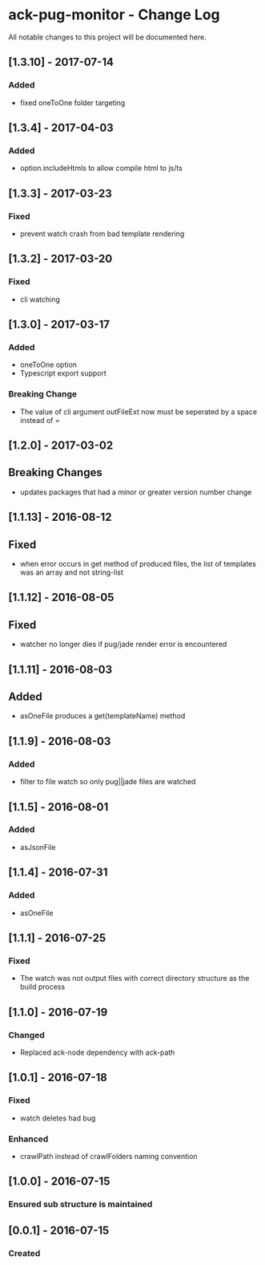# ack-pug-monitor - Change Log
All notable changes to this project will be documented here.

## [1.3.10] - 2017-07-14
### Added
- fixed oneToOne folder targeting

## [1.3.4] - 2017-04-03
### Added
- option.includeHtmls to allow compile html to js/ts

## [1.3.3] - 2017-03-23
### Fixed
- prevent watch crash from bad template rendering

## [1.3.2] - 2017-03-20
### Fixed
- cli watching

## [1.3.0] - 2017-03-17
### Added
- oneToOne option
- Typescript export support
### Breaking Change
- The value of cli argument outFileExt now must be seperated by a space instead of =

## [1.2.0] - 2017-03-02
## Breaking Changes
- updates packages that had a minor or greater version number change

## [1.1.13] - 2016-08-12
## Fixed
- when error occurs in get method of produced files, the list of templates was an array and not string-list

## [1.1.12] - 2016-08-05
## Fixed
- watcher no longer dies if pug/jade render error is encountered

## [1.1.11] - 2016-08-03
## Added
- asOneFile produces a get(templateName) method

## [1.1.9] - 2016-08-03
### Added
- filter to file watch so only pug||jade files are watched

## [1.1.5] - 2016-08-01
### Added
- asJsonFile

## [1.1.4] - 2016-07-31
### Added
- asOneFile

## [1.1.1] - 2016-07-25
### Fixed
- The watch was not output files with correct directory structure as the build process

## [1.1.0] - 2016-07-19
### Changed
- Replaced ack-node dependency with ack-path

## [1.0.1] - 2016-07-18
### Fixed
- watch deletes had bug
### Enhanced
- crawlPath instead of crawlFolders naming convention

## [1.0.0] - 2016-07-15
### Ensured sub structure is maintained

## [0.0.1] - 2016-07-15
### Created
